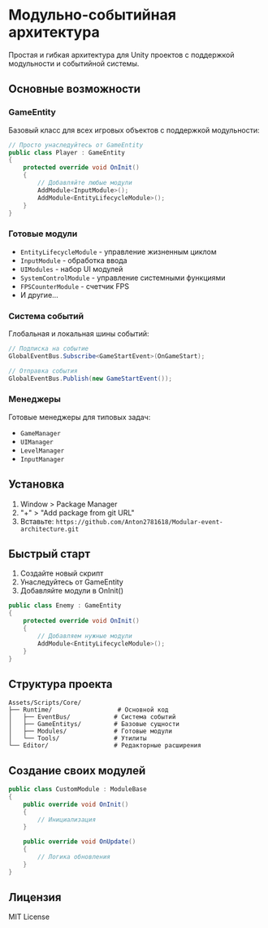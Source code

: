 # Модульно-событийная архитектура

Простая и гибкая архитектура для Unity проектов с поддержкой модульности и событийной системы.

## Основные возможности

### GameEntity
Базовый класс для всех игровых объектов с поддержкой модульности:
```csharp
// Просто унаследуйтесь от GameEntity
public class Player : GameEntity 
{
    protected override void OnInit()
    {
        // Добавляйте любые модули
        AddModule<InputModule>();
        AddModule<EntityLifecycleModule>();
    }
}
```

### Готовые модули
- `EntityLifecycleModule` - управление жизненным циклом
- `InputModule` - обработка ввода
- `UIModules` - набор UI модулей
- `SystemControlModule` - управление системными функциями
- `FPSCounterModule` - счетчик FPS
- И другие...

### Система событий
Глобальная и локальная шины событий:
```csharp
// Подписка на событие
GlobalEventBus.Subscribe<GameStartEvent>(OnGameStart);

// Отправка события
GlobalEventBus.Publish(new GameStartEvent());
```

### Менеджеры
Готовые менеджеры для типовых задач:
- `GameManager`
- `UIManager`
- `LevelManager`
- `InputManager`

## Установка

1. Window > Package Manager
2. "+" > "Add package from git URL"
3. Вставьте: `https://github.com/Anton2781618/Modular-event-architecture.git`

## Быстрый старт

1. Создайте новый скрипт
2. Унаследуйтесь от GameEntity
3. Добавляйте модули в OnInit()
```csharp
public class Enemy : GameEntity 
{
    protected override void OnInit()
    {
        // Добавляем нужные модули
        AddModule<EntityLifecycleModule>();
    }
}
```

## Структура проекта

```
Assets/Scripts/Core/
├── Runtime/                  # Основной код
│   ├── EventBus/            # Система событий
│   ├── GameEntitys/         # Базовые сущности
│   ├── Modules/             # Готовые модули
│   └── Tools/               # Утилиты
└── Editor/                  # Редакторные расширения
```

## Создание своих модулей

```csharp
public class CustomModule : ModuleBase
{
    public override void OnInit()
    {
        // Инициализация
    }

    public override void OnUpdate()
    {
        // Логика обновления
    }
}
```

## Лицензия
MIT License
